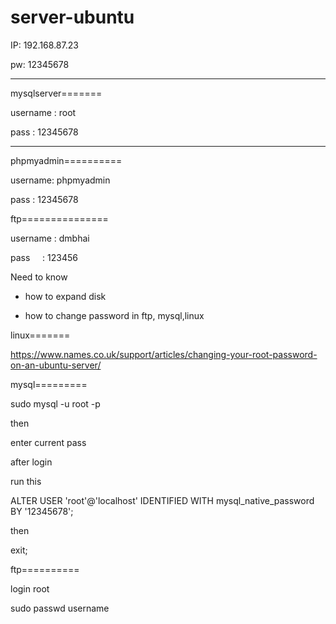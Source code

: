 # server-ubuntu

IP: 192.168.87.23

pw: 12345678

------------------

mysqlserver=======

username : root

pass : 12345678

------------------

phpmyadmin==========

username: phpmyadmin

pass : 12345678

ftp===============

username : dmbhai

pass     : 123456

Need to know 

- how to expand disk

- how to change password in ftp, mysql,linux

linux=======

https://www.names.co.uk/support/articles/changing-your-root-password-on-an-ubuntu-server/

mysql=========

sudo mysql -u root -p

then 

enter current pass

after login

run this 

ALTER USER 'root'@'localhost' IDENTIFIED WITH mysql_native_password BY '12345678';

then 

exit;

ftp==========

login root

sudo passwd username
